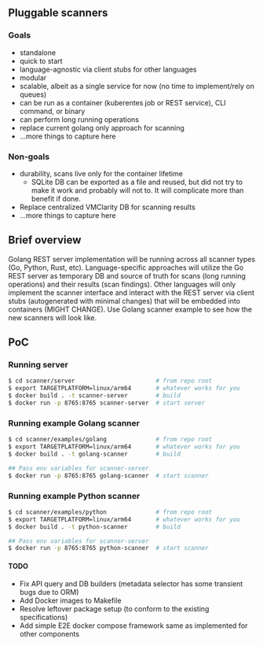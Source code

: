 ## Pluggable scanners


### Goals
- standalone
- quick to start
- language-agnostic via client stubs for other languages
- modular
- scalable, albeit as a single service for now (no time to implement/rely on queues)
- can be run as a container (kuberentes job or REST service), CLI command, or binary
- can perform long running operations
- replace current golang only approach for scanning
- ...more things to capture here

### Non-goals
- durability, scans live only for the container lifetime
  - SQLite DB can be exported as a file and reused, but did not try to make it work and probably will not to.
  It will complicate more than benefit if done.
- Replace centralized VMClarity DB for scanning results
- ...more things to capture here


## Brief overview
Golang REST server implementation will be running across all scanner types (Go, Python, Rust, etc).
Language-specific approaches will utilize the Go REST server as temporary DB and source of truth for scans (long running operations)
and their results (scan findings).
Other languages will only implement the scanner interface and interact with the REST server via client stubs (autogenerated with minimal changes) 
that will be embedded into containers (MIGHT CHANGE).
Use Golang scanner example to see how the new scanners will look like.

## PoC

### Running server

```bash
$ cd scanner/server                       # from repo root
$ export TARGETPLATFORM=linux/arm64       # whatever works for you
$ docker build . -t scanner-server        # build
$ docker run -p 8765:8765 scanner-server  # start server
```

### Running example Golang scanner
```bash
$ cd scanner/examples/golang              # from repo root
$ export TARGETPLATFORM=linux/arm64       # whatever works for you
$ docker build . -t golang-scanner        # build

## Pass env variables for scanner-server
$ docker run -p 8765:8765 golang-scanner  # start scanner
```

### Running example Python scanner
```bash
$ cd scanner/examples/python              # from repo root
$ export TARGETPLATFORM=linux/arm64       # whatever works for you
$ docker build . -t python-scanner        # build

## Pass env variables for scanner-server
$ docker run -p 8765:8765 python-scanner  # start scanner
```



#### TODO
- Fix API query and DB builders (metadata selector has some transient bugs due to ORM)
- Add Docker images to Makefile
- Resolve leftover package setup (to conform to the existing specifications)
- Add simple E2E docker compose framework same as implemented for other components